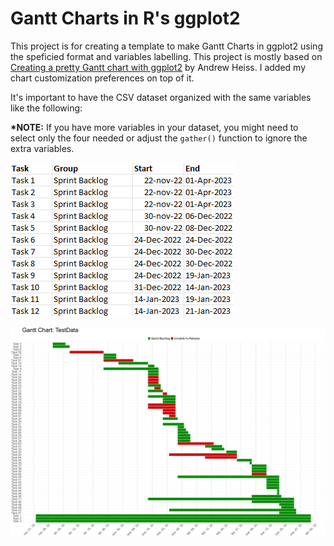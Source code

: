 # Gantt Charts in R's ggplot2

This project is for creating a template to make Gantt Charts in ggplot2 using the speficied format and variables labelling. This project is mostly based on [Creating a pretty Gantt chart with ggplot2](https://stats.andrewheiss.com/misc/gantt.html) by Andrew Heiss. I added my chart customization preferences on top of it.

It's important to have the CSV dataset organized with the same variables like the following:

__*NOTE:__ If you have more variables in your dataset, you might need to select only the four needed or adjust the `gather()` function to ignore the extra variables. 

![Example](example_datasource.png)

![Gantt Chart Example](timeline_TestData.png)
